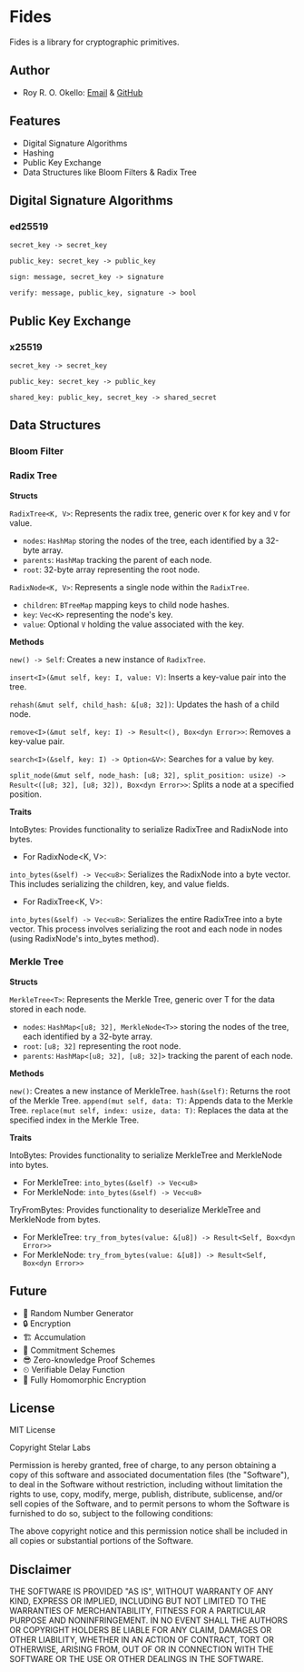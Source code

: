 # Fides

Fides is a library for cryptographic primitives.

## Author

- Roy R. O. Okello: [Email](mailto:royokello@protonmail.com) & [GitHub](https://github.com/royokello)

## Features

- Digital Signature Algorithms
- Hashing
- Public Key Exchange
- Data Structures like Bloom Filters & Radix Tree

## Digital Signature Algorithms

### ed25519

`secret_key -> secret_key`

`public_key: secret_key -> public_key`

`sign: message, secret_key -> signature`

`verify: message, public_key, signature -> bool`

## Public Key Exchange

### x25519

`secret_key -> secret_key`

`public_key: secret_key -> public_key`

`shared_key: public_key, secret_key -> shared_secret`

## Data Structures

### Bloom Filter

### Radix Tree

**Structs**

`RadixTree<K, V>`: Represents the radix tree, generic over `K` for key and `V` for value.
- `nodes`: `HashMap` storing the nodes of the tree, each identified by a 32-byte array.
- `parents`: `HashMap` tracking the parent of each node.
- `root`: 32-byte array representing the root node.

`RadixNode<K, V>`: Represents a single node within the `RadixTree`.
- `children`: `BTreeMap` mapping keys to child node hashes.
- `key`: `Vec<K>` representing the node's key.
- `value`: Optional `V` holding the value associated with the key.

**Methods**

`new() -> Self`: Creates a new instance of `RadixTree`.

`insert<I>(&mut self, key: I, value: V)`: Inserts a key-value pair into the tree.

`rehash(&mut self, child_hash: &[u8; 32])`: Updates the hash of a child node.

`remove<I>(&mut self, key: I) -> Result<(), Box<dyn Error>>`: Removes a key-value pair.

`search<I>(&self, key: I) -> Option<&V>`: Searches for a value by key.

`split_node(&mut self, node_hash: [u8; 32], split_position: usize) -> Result<([u8; 32], [u8; 32]), Box<dyn Error>>`: Splits a node at a specified position.

**Traits**

IntoBytes: Provides functionality to serialize RadixTree and RadixNode into bytes.

- For RadixNode<K, V>:

`into_bytes(&self) -> Vec<u8>`: Serializes the RadixNode into a byte vector. This includes serializing the children, key, and value fields.

- For RadixTree<K, V>:

`into_bytes(&self) -> Vec<u8>`: Serializes the entire RadixTree into a byte vector. This process involves serializing the root and each node in nodes (using RadixNode's into_bytes method).


### Merkle Tree

**Structs**

`MerkleTree<T>`: Represents the Merkle Tree, generic over T for the data stored in each node.
- `nodes`: `HashMap<[u8; 32], MerkleNode<T>>` storing the nodes of the tree, each identified by a 32-byte array.
- `root`: `[u8; 32]` representing the root node.
- `parents`: `HashMap<[u8; 32], [u8; 32]>` tracking the parent of each node.

**Methods**

`new()`: Creates a new instance of MerkleTree.
`hash(&self)`: Returns the root of the Merkle Tree.
`append(mut self, data: T)`: Appends data to the Merkle Tree.
`replace(mut self, index: usize, data: T)`: Replaces the data at the specified index in the Merkle Tree.

**Traits**

IntoBytes: Provides functionality to serialize MerkleTree and MerkleNode into bytes.

- For MerkleTree<T>: `into_bytes(&self) -> Vec<u8>`
- For MerkleNode<T>: `into_bytes(&self) -> Vec<u8>`

TryFromBytes: Provides functionality to deserialize MerkleTree and MerkleNode from bytes.

- For MerkleTree<T>: `try_from_bytes(value: &[u8]) -> Result<Self, Box<dyn Error>>`
- For MerkleNode<T>: `try_from_bytes(value: &[u8]) -> Result<Self, Box<dyn Error>>`

## Future

- 🎲 Random Number Generator
- 🔒 Encryption
- 🏗 Accumulation
- 📜 Commitment Schemes
- 😎 Zero-knowledge Proof Schemes
- ⏲ Verifiable Delay Function
- 🔢 Fully Homomorphic Encryption

## License

MIT License

Copyright Stelar Labs

Permission is hereby granted, free of charge, to any person obtaining a copy
of this software and associated documentation files (the "Software"), to deal
in the Software without restriction, including without limitation the rights
to use, copy, modify, merge, publish, distribute, sublicense, and/or sell
copies of the Software, and to permit persons to whom the Software is
furnished to do so, subject to the following conditions:

The above copyright notice and this permission notice shall be included in all
copies or substantial portions of the Software.

## Disclaimer

THE SOFTWARE IS PROVIDED "AS IS", WITHOUT WARRANTY OF ANY KIND, EXPRESS OR
IMPLIED, INCLUDING BUT NOT LIMITED TO THE WARRANTIES OF MERCHANTABILITY,
FITNESS FOR A PARTICULAR PURPOSE AND NONINFRINGEMENT. IN NO EVENT SHALL THE
AUTHORS OR COPYRIGHT HOLDERS BE LIABLE FOR ANY CLAIM, DAMAGES OR OTHER
LIABILITY, WHETHER IN AN ACTION OF CONTRACT, TORT OR OTHERWISE, ARISING FROM,
OUT OF OR IN CONNECTION WITH THE SOFTWARE OR THE USE OR OTHER DEALINGS IN THE
SOFTWARE.

